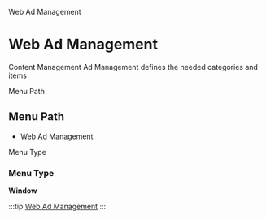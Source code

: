 
Web Ad Management
# Web Ad Management


Content Management Ad Management defines the needed categories and items

Menu Path
## Menu Path



- Web Ad Management

Menu Type
### Menu Type

**Window**


:::tip
[Web Ad Management](functional-guide/window/window-web-ad-management.md)
:::